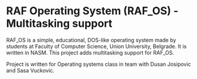 # RAF Operating System (RAF_OS) - Multitasking support

RAF_OS is a simple, educational, DOS-like operating system made by students at
Faculty of Computer Science, Union University, Belgrade. It is written in NASM.
This project adds multitasking support for RAF_OS.

Project is written for Operating systems class in team with Dusan Josipovic and Sasa Vuckovic.
